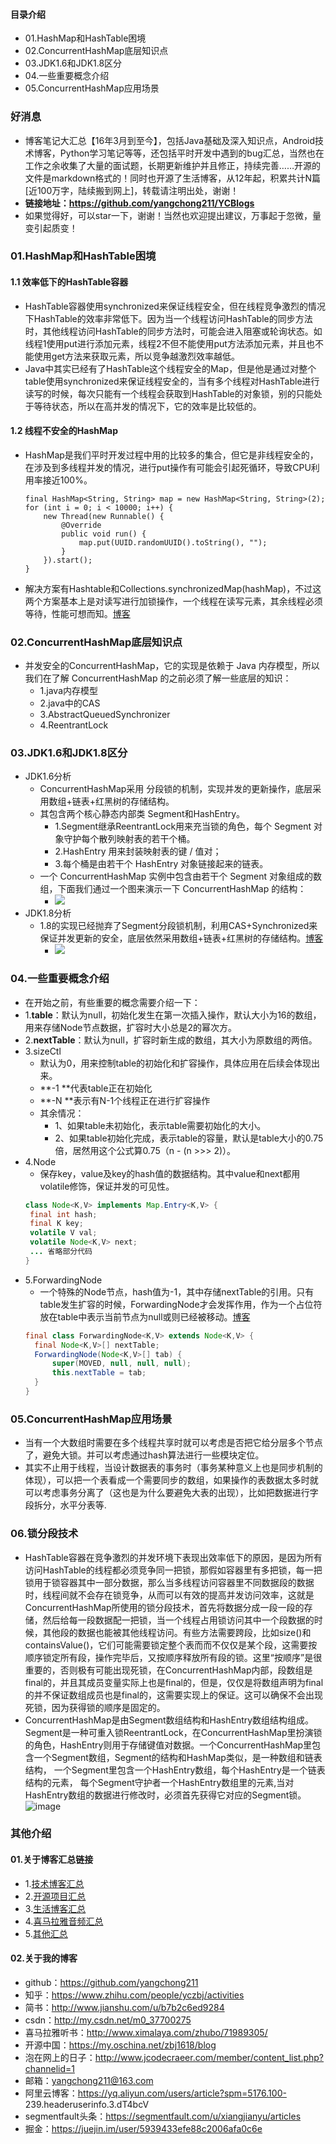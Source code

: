 #### 目录介绍
- 01.HashMap和HashTable困境
- 02.ConcurrentHashMap底层知识点
- 03.JDK1.6和JDK1.8区分
- 04.一些重要概念介绍
- 05.ConcurrentHashMap应用场景




### 好消息
- 博客笔记大汇总【16年3月到至今】，包括Java基础及深入知识点，Android技术博客，Python学习笔记等等，还包括平时开发中遇到的bug汇总，当然也在工作之余收集了大量的面试题，长期更新维护并且修正，持续完善……开源的文件是markdown格式的！同时也开源了生活博客，从12年起，积累共计N篇[近100万字，陆续搬到网上]，转载请注明出处，谢谢！
- **链接地址：https://github.com/yangchong211/YCBlogs**
- 如果觉得好，可以star一下，谢谢！当然也欢迎提出建议，万事起于忽微，量变引起质变！



### 01.HashMap和HashTable困境
#### 1.1 效率低下的HashTable容器
- HashTable容器使用synchronized来保证线程安全，但在线程竞争激烈的情况下HashTable的效率非常低下。因为当一个线程访问HashTable的同步方法时，其他线程访问HashTable的同步方法时，可能会进入阻塞或轮询状态。如线程1使用put进行添加元素，线程2不但不能使用put方法添加元素，并且也不能使用get方法来获取元素，所以竞争越激烈效率越低。
- Java中其实已经有了HashTable这个线程安全的Map，但是他是通过对整个table使用synchronized来保证线程安全的，当有多个线程对HashTable进行读写的时候，每次只能有一个线程会获取到HashTable的对象锁，别的只能处于等待状态，所以在高并发的情况下，它的效率是比较低的。



#### 1.2 线程不安全的HashMap
- HashMap是我们平时开发过程中用的比较多的集合，但它是非线程安全的，在涉及到多线程并发的情况，进行put操作有可能会引起死循环，导致CPU利用率接近100%。
    ```
    final HashMap<String, String> map = new HashMap<String, String>(2);
    for (int i = 0; i < 10000; i++) {
        new Thread(new Runnable() {
            @Override
            public void run() {
                map.put(UUID.randomUUID().toString(), "");
            }
        }).start();
    }
    ```
- 解决方案有Hashtable和Collections.synchronizedMap(hashMap)，不过这两个方案基本上是对读写进行加锁操作，一个线程在读写元素，其余线程必须等待，性能可想而知。[博客](https://github.com/yangchong211/YCBlogs)




### 02.ConcurrentHashMap底层知识点
- 并发安全的ConcurrentHashMap，它的实现是依赖于 Java 内存模型，所以我们在了解 ConcurrentHashMap 的之前必须了解一些底层的知识：
    - 1.java内存模型
    - 2.java中的CAS
    - 3.AbstractQueuedSynchronizer
    - 4.ReentrantLock


### 03.JDK1.6和JDK1.8区分
- JDK1.6分析
    - ConcurrentHashMap采用 分段锁的机制，实现并发的更新操作，底层采用数组+链表+红黑树的存储结构。
    - 其包含两个核心静态内部类 Segment和HashEntry。
        - 1.Segment继承ReentrantLock用来充当锁的角色，每个 Segment 对象守护每个散列映射表的若干个桶。
        - 2.HashEntry 用来封装映射表的键 / 值对；
        - 3.每个桶是由若干个 HashEntry 对象链接起来的链表。
    - 一个 ConcurrentHashMap 实例中包含由若干个 Segment 对象组成的数组，下面我们通过一个图来演示一下 ConcurrentHashMap 的结构：
        - ![](http://upload-images.jianshu.io/upload_images/2184951-728c319f48ebe35a.png?imageMogr2/auto-orient/strip%7CimageView2/2/w/1240)
- JDK1.8分析
    - 1.8的实现已经抛弃了Segment分段锁机制，利用CAS+Synchronized来保证并发更新的安全，底层依然采用数组+链表+红黑树的存储结构。[博客](https://github.com/yangchong211/YCBlogs)
        - ![](http://upload-images.jianshu.io/upload_images/2184951-3d2365ca5996274f.png?imageMogr2/auto-orient/strip%7CimageView2/2/w/1240)



### 04.一些重要概念介绍
- 在开始之前，有些重要的概念需要介绍一下：
- 1.**table**：默认为null，初始化发生在第一次插入操作，默认大小为16的数组，用来存储Node节点数据，扩容时大小总是2的幂次方。
- 2.**nextTable**：默认为null，扩容时新生成的数组，其大小为原数组的两倍。
- 3.sizeCtl
    - 默认为0，用来控制table的初始化和扩容操作，具体应用在后续会体现出来。
    - **-1 **代表table正在初始化
    - **-N **表示有N-1个线程正在进行扩容操作
    - 其余情况：
        - 1、如果table未初始化，表示table需要初始化的大小。
        - 2、如果table初始化完成，表示table的容量，默认是table大小的0.75倍，居然用这个公式算0.75（n - (n >>> 2)）。
- 4.Node
    - 保存key，value及key的hash值的数据结构。其中value和next都用volatile修饰，保证并发的可见性。
    ```java
    class Node<K,V> implements Map.Entry<K,V> {
     final int hash;
     final K key;
     volatile V val;
     volatile Node<K,V> next;
     ... 省略部分代码
    }
    ```
- 5.ForwardingNode
    - 一个特殊的Node节点，hash值为-1，其中存储nextTable的引用。只有table发生扩容的时候，ForwardingNode才会发挥作用，作为一个占位符放在table中表示当前节点为null或则已经被移动。[博客](https://github.com/yangchong211/YCBlogs)
   ```java
   final class ForwardingNode<K,V> extends Node<K,V> {
     final Node<K,V>[] nextTable;
     ForwardingNode(Node<K,V>[] tab) {
         super(MOVED, null, null, null);
         this.nextTable = tab;
     }
   }
   ```

   
### 05.ConcurrentHashMap应用场景
- 当有一个大数组时需要在多个线程共享时就可以考虑是否把它给分层多个节点了，避免大锁。并可以考虑通过hash算法进行一些模块定位。
- 其实不止用于线程，当设计数据表的事务时（事务某种意义上也是同步机制的体现），可以把一个表看成一个需要同步的数组，如果操作的表数据太多时就可以考虑事务分离了（这也是为什么要避免大表的出现），比如把数据进行字段拆分，水平分表等.



### 06.锁分段技术
- HashTable容器在竞争激烈的并发环境下表现出效率低下的原因，是因为所有访问HashTable的线程都必须竞争同一把锁，那假如容器里有多把锁，每一把锁用于锁容器其中一部分数据，那么当多线程访问容器里不同数据段的数据时，线程间就不会存在锁竞争，从而可以有效的提高并发访问效率，这就是ConcurrentHashMap所使用的锁分段技术，首先将数据分成一段一段的存储，然后给每一段数据配一把锁，当一个线程占用锁访问其中一个段数据的时候，其他段的数据也能被其他线程访问。有些方法需要跨段，比如size()和containsValue()，它们可能需要锁定整个表而而不仅仅是某个段，这需要按顺序锁定所有段，操作完毕后，又按顺序释放所有段的锁。这里“按顺序”是很重要的，否则极有可能出现死锁，在ConcurrentHashMap内部，段数组是final的，并且其成员变量实际上也是final的，但是，仅仅是将数组声明为final的并不保证数组成员也是final的，这需要实现上的保证。这可以确保不会出现死锁，因为获得锁的顺序是固定的。
- ConcurrentHashMap是由Segment数组结构和HashEntry数组结构组成。Segment是一种可重入锁ReentrantLock，在ConcurrentHashMap里扮演锁的角色，HashEntry则用于存储键值对数据。一个ConcurrentHashMap里包含一个Segment数组，Segment的结构和HashMap类似，是一种数组和链表结构， 一个Segment里包含一个HashEntry数组，每个HashEntry是一个链表结构的元素， 每个Segment守护者一个HashEntry数组里的元素,当对HashEntry数组的数据进行修改时，必须首先获得它对应的Segment锁。
![image](https://upload-images.jianshu.io/upload_images/4432347-4d3cc5c841a1dd99.png?imageMogr2/auto-orient/strip%7CimageView2/2/w/1240)






### 其他介绍
#### 01.关于博客汇总链接
- 1.[技术博客汇总](https://www.jianshu.com/p/614cb839182c)
- 2.[开源项目汇总](https://blog.csdn.net/m0_37700275/article/details/80863574)
- 3.[生活博客汇总](https://blog.csdn.net/m0_37700275/article/details/79832978)
- 4.[喜马拉雅音频汇总](https://www.jianshu.com/p/f665de16d1eb)
- 5.[其他汇总](https://www.jianshu.com/p/53017c3fc75d)



#### 02.关于我的博客
- github：https://github.com/yangchong211
- 知乎：https://www.zhihu.com/people/yczbj/activities
- 简书：http://www.jianshu.com/u/b7b2c6ed9284
- csdn：http://my.csdn.net/m0_37700275
- 喜马拉雅听书：http://www.ximalaya.com/zhubo/71989305/
- 开源中国：https://my.oschina.net/zbj1618/blog
- 泡在网上的日子：http://www.jcodecraeer.com/member/content_list.php?channelid=1
- 邮箱：yangchong211@163.com
- 阿里云博客：https://yq.aliyun.com/users/article?spm=5176.100- 239.headeruserinfo.3.dT4bcV
- segmentfault头条：https://segmentfault.com/u/xiangjianyu/articles
- 掘金：https://juejin.im/user/5939433efe88c2006afa0c6e









